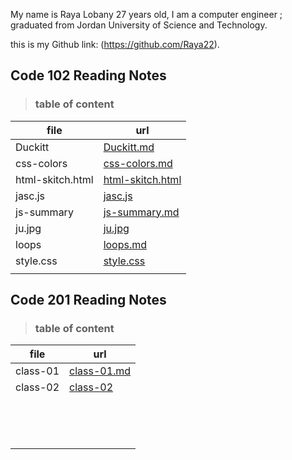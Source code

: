 My name is Raya Lobany 27 years old, I am a computer engineer ; graduated from Jordan University of Science and Technology.

this is my Github link: (https://github.com/Raya22).

 ## Code 102 Reading Notes

>### table of content

|file | url |
| --  | --- |
| Duckitt   | [Duckitt.md](https://raya22.github.io/reading-notes102/Duckitt)   |
|  css-colors   |[css-colors.md](https://raya22.github.io/reading-notes102/css-colors)     |
| html-skitch.html    | [html-skitch.html](https://raya22.github.io/reading-notes102/html-skitch.html)    |
|  jasc.js   |[jasc.js](https://raya22.github.io/reading-notes102/html-skitch.html)     |
|js-summary     |[js-summary.md](https://raya22.github.io/reading-notes102/js-summary)     |
| ju.jpg    | [ju.jpg](https://raya22.github.io/reading-notes102/ju.jpg)    |
| loops    |[loops.md](https://raya22.github.io/reading-notes102/loops)     |
| style.css    |[style.css](https://raya22.github.io/reading-notes102/html-skitch.html)     |
|     |     |


## Code 201 Reading Notes


>### table of content

| file | url |
| ---- | --- |
|  class-01    |[class-01.md](https://raya22.github.io/reading-notes102/class-01)     |
|  class-02    |   [class-02](https://raya22.github.io/reading-notes102/class-02)  |
|      |     |
|      |     |
|      |     |
|      |     |
|      |     |
|      |     |
|      |     |
|      |     |
|      |     |
|      |     |
|      |     |
|      |     |
|      |     |
|      |     |






